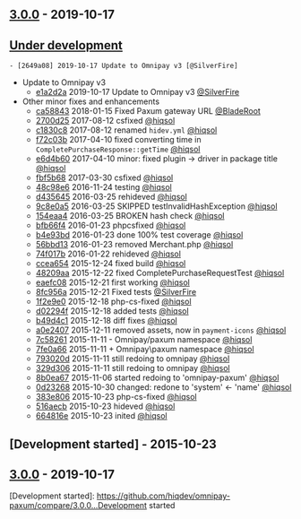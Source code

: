 ## [3.0.0] - 2019-10-17

## [Under development]

    - [2649a08] 2019-10-17 Update to Omnipay v3 [@SilverFire]
- Update to Omnipay v3
    - [e1a2d2a] 2019-10-17 Update to Omnipay v3 [@SilverFire]
- Other minor fixes and enhancements
    - [ca58843] 2018-01-15 Fixed Paxum gateway URL [@BladeRoot]
    - [2700d25] 2017-08-12 csfixed [@hiqsol]
    - [c1830c8] 2017-08-12 renamed `hidev.yml` [@hiqsol]
    - [f72c03b] 2017-04-10 fixed converting time in `CompletePurchaseResponse::getTime` [@hiqsol]
    - [e6d4b60] 2017-04-10 minor: fixed plugin -> driver in package title [@hiqsol]
    - [fbf5b68] 2017-03-30 csfixed [@hiqsol]
    - [48c98e6] 2016-11-24 testing [@hiqsol]
    - [d435645] 2016-03-25 rehideved [@hiqsol]
    - [9c8e0a5] 2016-03-25 SKIPPED testInvalidHashException [@hiqsol]
    - [154eaa4] 2016-03-25 BROKEN hash check [@hiqsol]
    - [bfb66f4] 2016-01-23 phpcsfixed [@hiqsol]
    - [b4e93bd] 2016-01-23 done 100% test coverage [@hiqsol]
    - [56bbd13] 2016-01-23 removed Merchant.php [@hiqsol]
    - [74f017b] 2016-01-22 rehideved [@hiqsol]
    - [ccea654] 2015-12-24 fixed build [@hiqsol]
    - [48209aa] 2015-12-22 fixed CompletePurchaseRequestTest [@hiqsol]
    - [eaefc08] 2015-12-21 first working [@hiqsol]
    - [8fc956a] 2015-12-21 Fixed tests [@SilverFire]
    - [1f2e9e0] 2015-12-18 php-cs-fixed [@hiqsol]
    - [d02294f] 2015-12-18 added tests [@hiqsol]
    - [b49d4c1] 2015-12-18 diff fixes [@hiqsol]
    - [a0e2407] 2015-12-11 removed assets, now in `payment-icons` [@hiqsol]
    - [7c58261] 2015-11-11 - Omnipay/paxum namespace [@hiqsol]
    - [7fe0a66] 2015-11-11 + Omnipay\paxum namespace [@hiqsol]
    - [793020d] 2015-11-11 still redoing to omnipay [@hiqsol]
    - [329d306] 2015-11-11 still redoing to omnipay [@hiqsol]
    - [8b0ea67] 2015-11-06 started redoing to 'omnipay-paxum' [@hiqsol]
    - [0d23268] 2015-10-30 changed: redone to 'system' <- 'name' [@hiqsol]
    - [383e806] 2015-10-23 php-cs-fixed [@hiqsol]
    - [516aecb] 2015-10-23 hideved [@hiqsol]
    - [664816e] 2015-10-23 inited [@hiqsol]

## [Development started] - 2015-10-23

## [3.0.0] - 2019-10-17

[@hiqsol]: https://github.com/hiqsol
[sol@hiqdev.com]: https://github.com/hiqsol
[@SilverFire]: https://github.com/SilverFire
[d.naumenko.a@gmail.com]: https://github.com/SilverFire
[@tafid]: https://github.com/tafid
[andreyklochok@gmail.com]: https://github.com/tafid
[@BladeRoot]: https://github.com/BladeRoot
[bladeroot@gmail.com]: https://github.com/BladeRoot
[e1a2d2a]: https://github.com/hiqdev/omnipay-paxum/commit/e1a2d2a
[ca58843]: https://github.com/hiqdev/omnipay-paxum/commit/ca58843
[2700d25]: https://github.com/hiqdev/omnipay-paxum/commit/2700d25
[c1830c8]: https://github.com/hiqdev/omnipay-paxum/commit/c1830c8
[f72c03b]: https://github.com/hiqdev/omnipay-paxum/commit/f72c03b
[e6d4b60]: https://github.com/hiqdev/omnipay-paxum/commit/e6d4b60
[fbf5b68]: https://github.com/hiqdev/omnipay-paxum/commit/fbf5b68
[48c98e6]: https://github.com/hiqdev/omnipay-paxum/commit/48c98e6
[d435645]: https://github.com/hiqdev/omnipay-paxum/commit/d435645
[9c8e0a5]: https://github.com/hiqdev/omnipay-paxum/commit/9c8e0a5
[154eaa4]: https://github.com/hiqdev/omnipay-paxum/commit/154eaa4
[bfb66f4]: https://github.com/hiqdev/omnipay-paxum/commit/bfb66f4
[b4e93bd]: https://github.com/hiqdev/omnipay-paxum/commit/b4e93bd
[56bbd13]: https://github.com/hiqdev/omnipay-paxum/commit/56bbd13
[74f017b]: https://github.com/hiqdev/omnipay-paxum/commit/74f017b
[ccea654]: https://github.com/hiqdev/omnipay-paxum/commit/ccea654
[48209aa]: https://github.com/hiqdev/omnipay-paxum/commit/48209aa
[eaefc08]: https://github.com/hiqdev/omnipay-paxum/commit/eaefc08
[8fc956a]: https://github.com/hiqdev/omnipay-paxum/commit/8fc956a
[1f2e9e0]: https://github.com/hiqdev/omnipay-paxum/commit/1f2e9e0
[d02294f]: https://github.com/hiqdev/omnipay-paxum/commit/d02294f
[b49d4c1]: https://github.com/hiqdev/omnipay-paxum/commit/b49d4c1
[a0e2407]: https://github.com/hiqdev/omnipay-paxum/commit/a0e2407
[7c58261]: https://github.com/hiqdev/omnipay-paxum/commit/7c58261
[7fe0a66]: https://github.com/hiqdev/omnipay-paxum/commit/7fe0a66
[793020d]: https://github.com/hiqdev/omnipay-paxum/commit/793020d
[329d306]: https://github.com/hiqdev/omnipay-paxum/commit/329d306
[8b0ea67]: https://github.com/hiqdev/omnipay-paxum/commit/8b0ea67
[0d23268]: https://github.com/hiqdev/omnipay-paxum/commit/0d23268
[383e806]: https://github.com/hiqdev/omnipay-paxum/commit/383e806
[516aecb]: https://github.com/hiqdev/omnipay-paxum/commit/516aecb
[664816e]: https://github.com/hiqdev/omnipay-paxum/commit/664816e
[3.0.0]: https://github.com/hiqdev/omnipay-paxum/releases/tag/3.0.0
[Under development]: https://github.com/hiqdev/omnipay-paxum/releases
[2649a08]: https://github.com/hiqdev/omnipay-paxum/commit/2649a08
[Development started]: https://github.com/hiqdev/omnipay-paxum/compare/3.0.0...Development started

